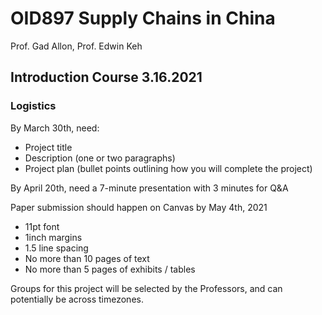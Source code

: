 # OID897 Supply Chains in China

Prof. Gad Allon, Prof. Edwin Keh

## Introduction Course 3.16.2021

### Logistics

By March 30th, need:

- Project title
- Description (one or two paragraphs)
- Project plan (bullet points outlining how you will complete the project)

By April 20th, need a 7-minute presentation with 3 minutes for Q&A

Paper submission should happen on Canvas by May 4th, 2021

- 11pt font
- 1inch margins
- 1.5 line spacing
- No more than 10 pages of text
- No more than 5 pages of exhibits / tables

Groups for this project will be selected by the Professors, and can potentially
be across timezones.

